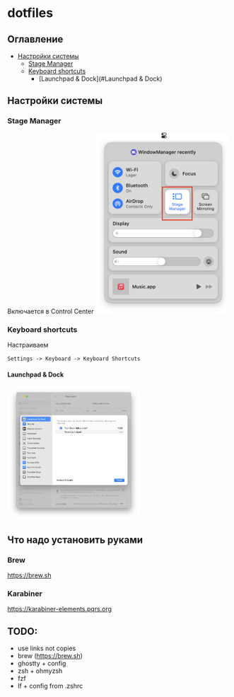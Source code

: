 # dotfiles

## Оглавление

- [Настройки системы](#настройки-системы)
    - [Stage Manager](#stage-manager)
    - [Keyboard shortcuts](#keyboard-shortcuts)
        - [Launchpad & Dock](#Launchpad & Dock)

## Настройки системы

### Stage Manager
Включается в Control Center
<img src="./macos/stage-manager.png" width="300"/>

### Keyboard shortcuts
Настраиваем 
```
Settings -> Keyboard -> Keyboard Shortcuts
```

#### Launchpad & Dock
<img src="./macos/launchpad-and-dock.png" width="300"/>

<!-- -  ![Launchpad & Dock](./macos/1.png)
- [Mission Control](2.png)
- [Keyboard](3.1.png) (Move focus to next window is important)
- [Input Sources](4.png)
- [Spotlight](5.png)
- [Function Keys](6.png)
- [Modifier Keys](7.png) -->

## Что надо установить руками

### Brew

https://brew.sh

### Karabiner

https://karabiner-elements.pqrs.org

## TODO:
- use links not copies
- brew (https://brew.sh)
- ghostty + config
- zsh + ohmyzsh
- fzf
- lf + config from .zshrc
